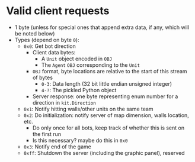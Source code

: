 # Valid client requests
- 1 byte (unless for special ones that append extra data, if any, which will be noted below)
- Types (depend on byte `0`):
    - `0x0`: Get bot direction
        - Client data bytes:
            <!-- - `1`: Round number (under 200 rounds limit)
            - `2`: Agent type
            - `3`: Unit ID
            - `4`: Unit X coord
            - `5`: Unit Y coord -->
            - A `Unit` object encoded in `OBJ`
            - The `Agent` `OBJ` corresponding to the `Unit`
        - `OBJ` format, byte locations are relative to the start of this stream of bytes
            - `0-3`: Data length (32 bit little endian unsigned integer)
            - `4-?`: The pickled Python object
        - Server response: one byte representing enum number for a direction in `kit.Direction`
    - `0x1`: Notify hitting walls/other units on the same team
    - `0x2`: Do initialization: notify server of map dimension, walls location, etc.
        - Do only once for all bots, keep track of whether this is sent on the first run
        - Is this necessary? maybe do this in `0x0`
    - `0x3`: Notify end of the game
    - `0xff`: Shutdown the server (including the graphic panel), reserved